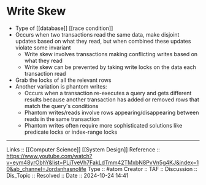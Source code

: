# Write Skew


- Type of [[database]] [[race condition]]
- Occurs when two transactions read the same data, make disjoint updates based on what they read, but when combined these updates violate some invariant
	- Write skew involves transactions making conflicting writes based on what they read
	- Write skew can be prevented by taking write locks on the data each transaction read
- Grab the locks of all the relevant rows
- Another variation is phantom writes:
	-  Occurs when a transaction re-executes a query and gets different results because another transaction has added or removed rows that match the query's conditions
	- Phantom writes/reads involve rows appearing/disappearing between reads in the same transaction
	- Phantom writes often require more sophisticated solutions like predicate locks or index-range locks
---
Links :: [[Computer Science]] [[System Design]]
Reference :: https://www.youtube.com/watch?v=eym48yrObhY&list=PLjTveVh7FakLdTmm42TMxbN8PvVn5g4KJ&index=10&ab_channel=Jordanhasnolife
Type :: #atom
Creator ::
TAF ::
Discussion ::
Dis_Topic :: 
Resolved ::
Date :: 2024-10-24 14:41
